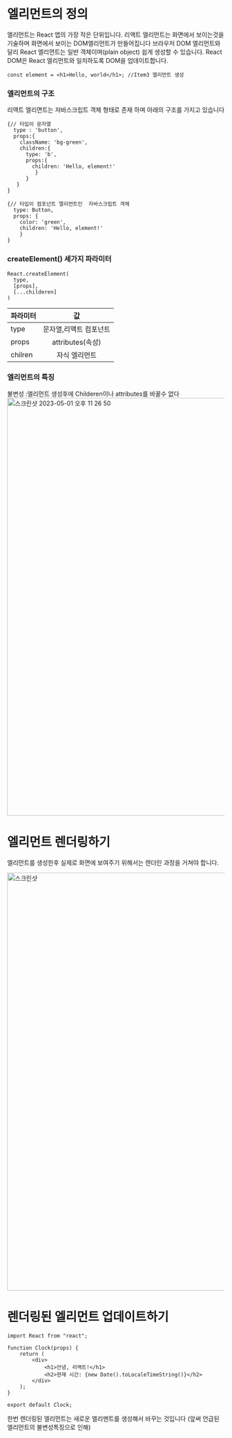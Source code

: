 # 엘리먼트의 정의
엘리먼트는 React 앱의 가장 작은 단위입니다.
리액트 엘리먼트는 화면에서 보이는것을 기술하며 화면에서 보이는 DOM엘리먼트가 만들어집니다 
브라우저 DOM 엘리먼트와 달리 React 엘리먼트는 일반 객체이며(plain object) 쉽게 생성할 수 있습니다. 
React DOM은 React 엘리먼트와 일치하도록 DOM을 업데이트합니다.
```
const element = <h1>Hello, world</h1>; //Item3 엘리먼트 생성
```
### 엘리먼트의 구조
리액트 엘리면트는 자바스크립트 객체 형태로 존재 하며 아래의 구조를 가지고 있습니다
```
{// 타입이 문자열 
  type : 'button',
  props:{
    className: 'bg-green',
    children:{
      type: 'b',
      props:{
        children: 'Hello, element!'
         }
      }   
   }
}  
```

```
{// 타입이 컴포넌트 엘리먼트인  자바스크립트 객체
  type: Button,
  props: {
    color: 'green',
    children: 'Hello, element!'
    }
}    
```

### createElement() 세가지 파라미터 

```
React.createElement(
  type,
  [props],
  [...childeren]
)  
```
|파라미터|값|
|------|:---:|
|type | 문자열,리액트 컴포넌트|
|props|attributes(속성)|
|chilren|자식 엘리먼트|
### 엘리먼트의 특징
불변성
:엘리먼트 생성후에 Childeren이나 attributes를 바꿀수 없다
<img width="968" alt="스크린샷 2023-05-01 오후 11 26 50" src="https://user-images.githubusercontent.com/119731100/235675116-d6f7076b-ea92-45d8-b7d8-d123a26ccc12.png">

# 엘리먼트 렌더링하기
엘리먼트를 생성한후 실제로 화면에 보여주기 위해서는 렌더린 과정을 거쳐야 합니다.

<img width="968" alt="스크린샷" src="https://user-images.githubusercontent.com/119731100/235676309-815971b1-6066-44fd-b485-4fb3f29d9c4a.jpg">



# 렌더링된 엘리먼트 업데이트하기

```
import React from "react";

function Clock(props) {
    return (
        <div>
            <h1>안녕, 리액트!</h1>
            <h2>현재 시간: {new Date().toLocaleTimeString()}</h2>
        </div>
    );
}

export default Clock;
```
한번 렌더링된 엘리먼트는 새로운 엘리멘트를 생성해서 바꾸는 것입니다 (앞써 언급된 엘리먼트의 불변성특징으로 인해)
